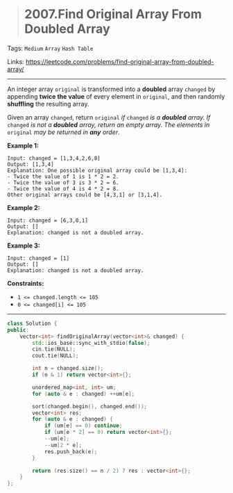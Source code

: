 > # 2007.Find Original Array From Doubled Array

Tags: `Medium` `Array` `Hash Table`

Links: https://leetcode.com/problems/find-original-array-from-doubled-array/

-----

An integer array `original` is transformed into a **doubled** array `changed` by appending **twice the value** of every element in `original`, and then randomly **shuffling** the resulting array.

Given an array `changed`, return `original` *if* `changed` *is a **doubled** array. If* `changed` *is not a **doubled** array, return an empty array. The elements in* `original` *may be returned in **any** order*.

 

**Example 1:**

```
Input: changed = [1,3,4,2,6,8]
Output: [1,3,4]
Explanation: One possible original array could be [1,3,4]:
- Twice the value of 1 is 1 * 2 = 2.
- Twice the value of 3 is 3 * 2 = 6.
- Twice the value of 4 is 4 * 2 = 8.
Other original arrays could be [4,3,1] or [3,1,4].
```

**Example 2:**

```
Input: changed = [6,3,0,1]
Output: []
Explanation: changed is not a doubled array.
```

**Example 3:**

```
Input: changed = [1]
Output: []
Explanation: changed is not a doubled array.
```

 

**Constraints:**

- `1 <= changed.length <= 105`
- `0 <= changed[i] <= 105`

-----

```c++
class Solution {
public:
    vector<int> findOriginalArray(vector<int>& changed) {
        std::ios_base::sync_with_stdio(false);
        cin.tie(NULL);
        cout.tie(NULL);

        int n = changed.size();
        if (n & 1) return vector<int>{};

        unordered_map<int, int> um;
        for (auto & e : changed) ++um[e];

        sort(changed.begin(), changed.end());
    	vector<int> res;
    	for (auto & e : changed) {
    		if (um[e] == 0) continue;
    		if (um[e * 2] == 0) return vector<int>{};
    		--um[e];
    		--um[2 * e];
    		res.push_back(e);
    	}

    	return (res.size() == n / 2) ? res : vector<int>{};
    }
};
```

